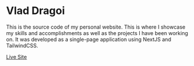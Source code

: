 # Vlad Dragoi

This is the source code of my personal website. This is where I showcase my skills and accomplishments as well as the projects I have been working on. It was developed as a single-page application using NextJS and TailwindCSS.

[Live Site](https://portofolio-airdgo.vercel.app/)
